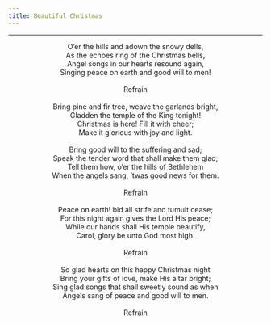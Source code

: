 ```yaml
---
title: Beautiful Christmas
---
```


---
<center>
O’er the hills and adown the snowy dells,<br/>
As the echoes ring of the Christmas bells,<br/>
Angel songs in our hearts resound again,<br/>
Singing peace on earth and good will to men!<br/>
<br/>
Refrain<br/>
<br/>
Bring pine and fir tree, weave the garlands bright,<br/>
Gladden the temple of the King tonight!<br/>
Christmas is here! Fill it with cheer;<br/>
Make it glorious with joy and light.<br/>
<br/>
Bring good will to the suffering and sad;<br/>
Speak the tender word that shall make them glad;<br/>
Tell them how, o’er the hills of Bethlehem<br/>
When the angels sang, ’twas good news for them.<br/>
<br/>
Refrain<br/>
<br/>
Peace on earth! bid all strife and tumult cease;<br/>
For this night again gives the Lord His peace;<br/>
While our hands shall His temple beautify,<br/>
Carol, glory be unto God most high.<br/>
<br/>
Refrain<br/>
<br/>
So glad hearts on this happy Christmas night<br/>
Bring your gifts of love, make His altar bright;<br/>
Sing glad songs that shall sweetly sound as when<br/>
Angels sang of peace and good will to men.<br/>
<br/>
Refrain
</center>